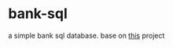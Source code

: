 # bank-sql
a simple bank sql database.
base on [this](https://github.com/ehsansouri23/bank-sql/blob/master/DB_Final_Project.pdf) project

